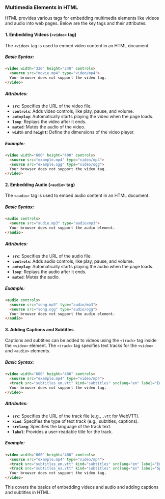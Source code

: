 ### Multimedia Elements in HTML

HTML provides various tags for embedding multimedia elements like videos and audio into web pages. Below are the key tags and their attributes:

#### 1. **Embedding Videos (`<video>` tag)**

The `<video>` tag is used to embed video content in an HTML document. 

##### Basic Syntax:
```html
<video width="320" height="240" controls>
  <source src="movie.mp4" type="video/mp4">
  Your browser does not support the video tag.
</video>
```

##### Attributes:
- **`src`**: Specifies the URL of the video file.
- **`controls`**: Adds video controls, like play, pause, and volume.
- **`autoplay`**: Automatically starts playing the video when the page loads.
- **`loop`**: Replays the video after it ends.
- **`muted`**: Mutes the audio of the video.
- **`width`** and **`height`**: Define the dimensions of the video player.

##### Example:
```html
<video width="600" height="400" controls>
  <source src="example.mp4" type="video/mp4">
  <source src="example.ogg" type="video/ogg">
  Your browser does not support the video tag.
</video>
```

#### 2. **Embedding Audio (`<audio>` tag)**

The `<audio>` tag is used to embed audio content in an HTML document.

##### Basic Syntax:
```html
<audio controls>
  <source src="audio.mp3" type="audio/mp3">
  Your browser does not support the audio element.
</audio>
```

##### Attributes:
- **`src`**: Specifies the URL of the audio file.
- **`controls`**: Adds audio controls, like play, pause, and volume.
- **`autoplay`**: Automatically starts playing the audio when the page loads.
- **`loop`**: Replays the audio after it ends.
- **`muted`**: Mutes the audio.

##### Example:
```html
<audio controls>
  <source src="song.mp3" type="audio/mp3">
  <source src="song.ogg" type="audio/ogg">
  Your browser does not support the audio element.
</audio>
```

#### 3. **Adding Captions and Subtitles**

Captions and subtitles can be added to videos using the `<track>` tag inside the `<video>` element. The `<track>` tag specifies text tracks for the `<video>` and `<audio>` elements.

##### Basic Syntax:
```html
<video width="600" height="400" controls>
  <source src="example.mp4" type="video/mp4">
  <track src="subtitles_en.vtt" kind="subtitles" srclang="en" label="English">
  Your browser does not support the video tag.
</video>
```

##### Attributes:
- **`src`**: Specifies the URL of the track file (e.g., `.vtt` for WebVTT).
- **`kind`**: Specifies the type of text track (e.g., subtitles, captions).
- **`srclang`**: Specifies the language of the track text.
- **`label`**: Provides a user-readable title for the track.

##### Example:
```html
<video width="600" height="400" controls>
  <source src="example.mp4" type="video/mp4">
  <track src="subtitles_en.vtt" kind="subtitles" srclang="en" label="English">
  <track src="subtitles_es.vtt" kind="subtitles" srclang="es" label="Spanish">
  Your browser does not support the video tag.
</video>
```

This covers the basics of embedding videos and audio and adding captions and subtitles in HTML.